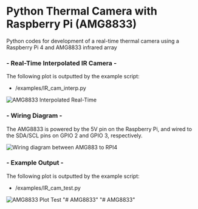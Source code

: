# Python Thermal Camera with Raspberry Pi (AMG8833)
Python codes for development of a real-time thermal camera using a Raspberry Pi 4 and AMG8833 infrared array

### - Real-Time Interpolated IR Camera - 

The following plot is outputted by the example script:
 - /examples/IR_cam_interp.py

![AMG8833 Interpolated Real-Time](https://static1.squarespace.com/static/59b037304c0dbfb092fbe894/t/6000b926078d244fe1a01fb5/1610660212607/ir_cam_interp_video_demo.gif?format=1000w)

### - Wiring Diagram - 

The AMG8833 is powered by the 5V pin on the Raspberry Pi, and wired to the SDA/SCL pins on GPIO 2 and GPIO 3, respectively. 

![Wiring diagram between AMG883 to RPI4](https://static1.squarespace.com/static/59b037304c0dbfb092fbe894/t/600078199e8a7b75b93b463d/1610643545338/amg8833_RPi4_wiring.png?format=1000w)

### - Example Output - 

The following plot is outputted by the example script:
 - /examples/IR_cam_test.py

![AMG8833 Plot Test](https://static1.squarespace.com/static/59b037304c0dbfb092fbe894/t/60008c350b092f4fbc949df7/1610648652687/AMG8833_IR_cam_test.png?format=1000w)
"# AMG8833" 
"# AMG8833" 
